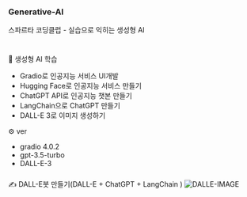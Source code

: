 ### Generative-AI   
 스파르타 코딩클럽 - 실습으로 익히는 생성형 AI
 #
   
📕 생성형 AI 학습
- Gradio로 인공지능 서비스 UI개발
- Hugging Face로 인공지능 서비스 만들기
- ChatGPT API로 인공지능 챗본 만들기
- LangChain으로 ChatGPT 만들기
- DALL-E 3로 이미지 생성하기
    
⚙ ver   
- gradio 4.0.2   
- gpt-3.5-turbo   
- DALL-E-3   

      
###
✍ DALL-E봇 만들기(DALL-E + ChatGPT + LangChain )
![DALLE-IMAGE](https://github.com/ES1230/Generative-AI/assets/153258776/4264de74-d34f-4161-b723-1b041b34a715)
